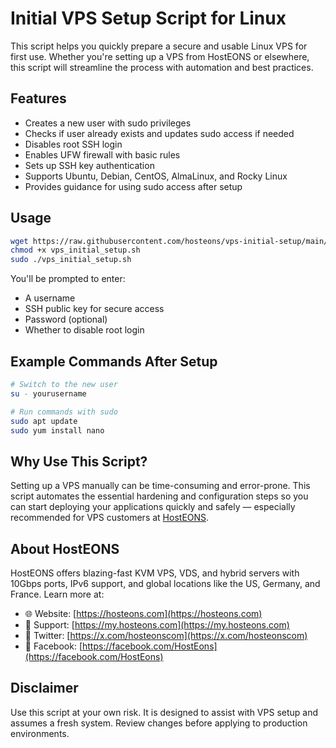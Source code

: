 # Initial VPS Setup Script for Linux

This script helps you quickly prepare a secure and usable Linux VPS for first use. Whether you're setting up a VPS from HostEONS or elsewhere, this script will streamline the process with automation and best practices.

## Features

- Creates a new user with sudo privileges
- Checks if user already exists and updates sudo access if needed
- Disables root SSH login
- Enables UFW firewall with basic rules
- Sets up SSH key authentication
- Supports Ubuntu, Debian, CentOS, AlmaLinux, and Rocky Linux
- Provides guidance for using sudo access after setup

## Usage

```bash
wget https://raw.githubusercontent.com/hosteons/vps-initial-setup/main/vps_initial_setup.sh
chmod +x vps_initial_setup.sh
sudo ./vps_initial_setup.sh
```

You'll be prompted to enter:
- A username
- SSH public key for secure access
- Password (optional)
- Whether to disable root login

## Example Commands After Setup

```bash
# Switch to the new user
su - yourusername

# Run commands with sudo
sudo apt update
sudo yum install nano
```

## Why Use This Script?

Setting up a VPS manually can be time-consuming and error-prone. This script automates the essential hardening and configuration steps so you can start deploying your applications quickly and safely — especially recommended for VPS customers at [HostEONS](https://hosteons.com).

## About HostEONS

HostEONS offers blazing-fast KVM VPS, VDS, and hybrid servers with 10Gbps ports, IPv6 support, and global locations like the US, Germany, and France. Learn more at:

- 🌐 Website: [https://hosteons.com](https://hosteons.com)
- 📩 Support: [https://my.hosteons.com](https://my.hosteons.com)
- 📣 Twitter: [https://x.com/hosteonscom](https://x.com/hosteonscom)
- 📘 Facebook: [https://facebook.com/HostEons](https://facebook.com/HostEons)

## Disclaimer

Use this script at your own risk. It is designed to assist with VPS setup and assumes a fresh system. Review changes before applying to production environments.